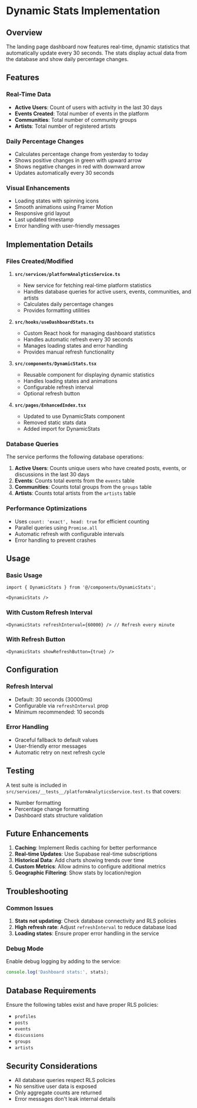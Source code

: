 # Dynamic Stats Implementation

## Overview

The landing page dashboard now features real-time, dynamic statistics that automatically update every 30 seconds. The stats display actual data from the database and show daily percentage changes.

## Features

### Real-Time Data
- **Active Users**: Count of users with activity in the last 30 days
- **Events Created**: Total number of events in the platform
- **Communities**: Total number of community groups
- **Artists**: Total number of registered artists

### Daily Percentage Changes
- Calculates percentage change from yesterday to today
- Shows positive changes in green with upward arrow
- Shows negative changes in red with downward arrow
- Updates automatically every 30 seconds

### Visual Enhancements
- Loading states with spinning icons
- Smooth animations using Framer Motion
- Responsive grid layout
- Last updated timestamp
- Error handling with user-friendly messages

## Implementation Details

### Files Created/Modified

1. **`src/services/platformAnalyticsService.ts`**
   - New service for fetching real-time platform statistics
   - Handles database queries for active users, events, communities, and artists
   - Calculates daily percentage changes
   - Provides formatting utilities

2. **`src/hooks/useDashboardStats.ts`**
   - Custom React hook for managing dashboard statistics
   - Handles automatic refresh every 30 seconds
   - Manages loading states and error handling
   - Provides manual refresh functionality

3. **`src/components/DynamicStats.tsx`**
   - Reusable component for displaying dynamic statistics
   - Handles loading states and animations
   - Configurable refresh interval
   - Optional refresh button

4. **`src/pages/EnhancedIndex.tsx`**
   - Updated to use DynamicStats component
   - Removed static stats data
   - Added import for DynamicStats

### Database Queries

The service performs the following database operations:

1. **Active Users**: Counts unique users who have created posts, events, or discussions in the last 30 days
2. **Events**: Counts total events from the `events` table
3. **Communities**: Counts total groups from the `groups` table
4. **Artists**: Counts total artists from the `artists` table

### Performance Optimizations

- Uses `count: 'exact', head: true` for efficient counting
- Parallel queries using `Promise.all`
- Automatic refresh with configurable intervals
- Error handling to prevent crashes

## Usage

### Basic Usage
```tsx
import { DynamicStats } from '@/components/DynamicStats';

<DynamicStats />
```

### With Custom Refresh Interval
```tsx
<DynamicStats refreshInterval={60000} /> // Refresh every minute
```

### With Refresh Button
```tsx
<DynamicStats showRefreshButton={true} />
```

## Configuration

### Refresh Interval
- Default: 30 seconds (30000ms)
- Configurable via `refreshInterval` prop
- Minimum recommended: 10 seconds

### Error Handling
- Graceful fallback to default values
- User-friendly error messages
- Automatic retry on next refresh cycle

## Testing

A test suite is included in `src/services/__tests__/platformAnalyticsService.test.ts` that covers:
- Number formatting
- Percentage change formatting
- Dashboard stats structure validation

## Future Enhancements

1. **Caching**: Implement Redis caching for better performance
2. **Real-time Updates**: Use Supabase real-time subscriptions
3. **Historical Data**: Add charts showing trends over time
4. **Custom Metrics**: Allow admins to configure additional metrics
5. **Geographic Filtering**: Show stats by location/region

## Troubleshooting

### Common Issues

1. **Stats not updating**: Check database connectivity and RLS policies
2. **High refresh rate**: Adjust `refreshInterval` to reduce database load
3. **Loading states**: Ensure proper error handling in the service

### Debug Mode

Enable debug logging by adding to the service:
```typescript
console.log('Dashboard stats:', stats);
```

## Database Requirements

Ensure the following tables exist and have proper RLS policies:
- `profiles`
- `posts`
- `events`
- `discussions`
- `groups`
- `artists`

## Security Considerations

- All database queries respect RLS policies
- No sensitive user data is exposed
- Only aggregate counts are returned
- Error messages don't leak internal details
